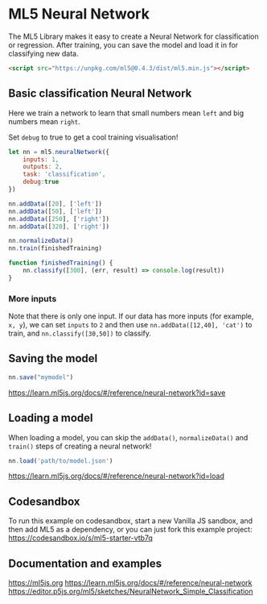 # ML5 Neural Network

The ML5 Library makes it easy to create a Neural Network for classification or regression. After training, you can save the model and load it in for classifying new data.

```html
<script src="https://unpkg.com/ml5@0.4.3/dist/ml5.min.js"></script>
```

## Basic classification Neural Network

Here we train a network to learn that small numbers mean `left` and big numbers mean `right`. 

Set `debug` to true to get a cool training visualisation!

```javascript
let nn = ml5.neuralNetwork({
    inputs: 1,
    outputs: 2,
    task: 'classification',
    debug:true
})

nn.addData([20], ['left'])
nn.addData([50], ['left'])
nn.addData([250], ['right'])
nn.addData([320], ['right'])

nn.normalizeData()
nn.train(finishedTraining)

function finishedTraining() {
    nn.classify([300], (err, result) => console.log(result))
}
```
### More inputs

Note that there is only one input. If our data has more inputs (for example, `x, y`), we can set `inputs` to `2` and then use `nn.addData([12,40], 'cat')` to train, and `nn.classify([30,50])` to classify.

## Saving the model

```javascript
nn.save("mymodel")
```
https://learn.ml5js.org/docs/#/reference/neural-network?id=save

## Loading a model

When loading a model, you can skip the `addData()`, `normalizeData()` and `train()` steps of creating a neural network!

```javascript
nn.load('path/to/model.json')
```
https://learn.ml5js.org/docs/#/reference/neural-network?id=load

## Codesandbox

To run this example on codesandbox, start a new Vanilla JS sandbox, and then add ML5 as a dependency, or you can just fork this example project: https://codesandbox.io/s/ml5-starter-vtb7q

## Documentation and examples

https://ml5js.org
https://learn.ml5js.org/docs/#/reference/neural-network
https://editor.p5js.org/ml5/sketches/NeuralNetwork_Simple_Classification

